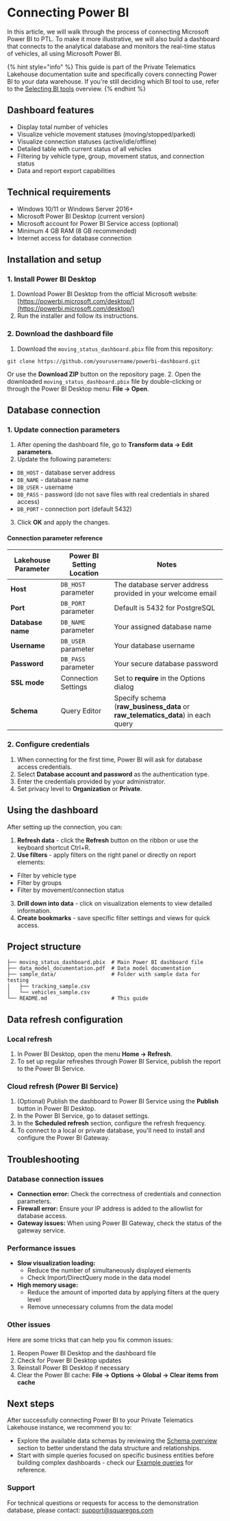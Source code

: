 # Connecting Power BI

In this article, we will walk through the process of connecting Microsoft Power BI to PTL. To make it more illustrative, we will also build a dashboard that connects to the analytical database and monitors the real-time status of vehicles, all using Microsoft Power BI.

{% hint style="info" %}
This guide is part of the Private Telematics Lakehouse documentation suite and specifically covers connecting Power BI to your data warehouse. If you're still deciding which BI tool to use, refer to the [Selecting BI tools](./) overview.
{% endhint %}

## Dashboard features

* Display total number of vehicles
* Visualize vehicle movement statuses (moving/stopped/parked)
* Visualize connection statuses (active/idle/offline)
* Detailed table with current status of all vehicles
* Filtering by vehicle type, group, movement status, and connection status
* Data and report export capabilities

## Technical requirements

* Windows 10/11 or Windows Server 2016+
* Microsoft Power BI Desktop (current version)
* Microsoft account for Power BI Service access (optional)
* Minimum 4 GB RAM (8 GB recommended)
* Internet access for database connection

## Installation and setup

### 1. Install Power BI Desktop

1. Download Power BI Desktop from the official Microsoft website: [https://powerbi.microsoft.com/desktop/](https://powerbi.microsoft.com/desktop/)
2. Run the installer and follow its instructions.

### 2. Download the dashboard file

1. Download the `moving_status_dashboard.pbix` file from this repository:

```
git clone https://github.com/yourusername/powerbi-dashboard.git
```

Or use the **Download ZIP** button on the repository page. 2. Open the downloaded `moving_status_dashboard.pbix` file by double-clicking or through the Power BI Desktop menu: **File → Open**.

## Database connection

### 1. Update connection parameters

1. After opening the dashboard file, go to **Transform data → Edit parameters**.
2. Update the following parameters:

* `DB_HOST` - database server address
* `DB_NAME` - database name
* `DB_USER` - username
* `DB_PASS` - password (do not save files with real credentials in shared access)
* `DB_PORT` - connection port (default 5432)

3. Click **OK** and apply the changes.

#### Connection parameter reference

| **Lakehouse Parameter** | **Power BI Setting Location** | **Notes**                                                                           |
| ----------------------- | ----------------------------- | ----------------------------------------------------------------------------------- |
| **Host**                | `DB_HOST` parameter           | The database server address provided in your welcome email                          |
| **Port**                | `DB_PORT` parameter           | Default is 5432 for PostgreSQL                                                      |
| **Database name**       | `DB_NAME` parameter           | Your assigned database name                                                         |
| **Username**            | `DB_USER` parameter           | Your database username                                                              |
| **Password**            | `DB_PASS` parameter           | Your secure database password                                                       |
| **SSL mode**            | Connection Settings           | Set to **require** in the Options dialog                                            |
| **Schema**              | Query Editor                  | Specify schema (**raw\_business\_data** or **raw\_telematics\_data**) in each query |

### 2. Configure credentials

1. When connecting for the first time, Power BI will ask for database access credentials.
2. Select **Database account and password** as the authentication type.
3. Enter the credentials provided by your administrator.
4. Set privacy level to **Organization** or **Private**.

## Using the dashboard

After setting up the connection, you can:

1. **Refresh data** - click the **Refresh** button on the ribbon or use the keyboard shortcut Ctrl+R.
2. **Use filters** - apply filters on the right panel or directly on report elements:

* Filter by vehicle type
* Filter by groups
* Filter by movement/connection status

3. **Drill down into data** - click on visualization elements to view detailed information.
4. **Create bookmarks** - save specific filter settings and views for quick access.

## Project structure

```
├── moving_status_dashboard.pbix  # Main Power BI dashboard file
├── data_model_documentation.pdf  # Data model documentation
├── sample_data/                  # Folder with sample data for testing
│   ├── tracking_sample.csv
│   └── vehicles_sample.csv
└── README.md                     # This guide
```

## Data refresh configuration

### Local refresh

1. In Power BI Desktop, open the menu **Home → Refresh**.
2. To set up regular refreshes through Power BI Service, publish the report to the Power BI Service.

### Cloud refresh (Power BI Service)

1. (Optional) Publish the dashboard to Power BI Service using the **Publish** button in Power BI Desktop.
2. In the Power BI Service, go to dataset settings.
3. In the **Scheduled refresh** section, configure the refresh frequency.
4. To connect to a local or private database, you'll need to install and configure the Power BI Gateway.

## Troubleshooting

### Database connection issues

* **Connection error:** Check the correctness of credentials and connection parameters.
* **Firewall error:** Ensure your IP address is added to the allowlist for database access.
* **Gateway issues:** When using Power BI Gateway, check the status of the gateway service.

### Performance issues

* **Slow visualization loading:**
  * Reduce the number of simultaneously displayed elements
  * Check Import/DirectQuery mode in the data model
* **High memory usage:**
  * Reduce the amount of imported data by applying filters at the query level
  * Remove unnecessary columns from the data model

### Other issues

Here are some tricks that can help you fix common issues:

1. Reopen Power BI Desktop and the dashboard file
2. Check for Power BI Desktop updates
3. Reinstall Power BI Desktop if necessary
4. Clear the Power BI cache: **File → Options → Global → Clear items from cache**

## Next steps

After successfully connecting Power BI to your Private Telematics Lakehouse instance, we recommend you to:

* Explore the available data schemas by reviewing the [Schema overview](../../schema-overview/) section to better understand the data structure and relationships.
* Start with simple queries focused on specific business entities before building complex dashboards - check our [Example queries](../../example-queries.md) for reference.

### **Support**

For technical questions or requests for access to the demonstration database, please contact: [support@squaregps.com](mailto:support@squaregps.com)
